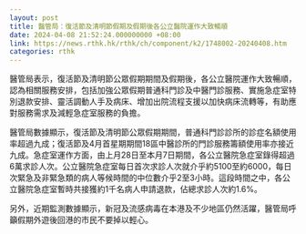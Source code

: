 ```yaml
---
layout: post
title: 醫管局：復活節及清明節假期及假期後各公立醫院運作大致暢順
date: 2024-04-08 21:52:24.000000000 +08:00
link: https://news.rthk.hk/rthk/ch/component/k2/1748002-20240408.htm
categories: rthk
---
```


醫管局表示，復活節及清明節公眾假期期間及假期後，各公立醫院運作大致暢順，認為相關服務安排，包括加強公眾假期普通科門診及中醫門診服務、實施急症室特別退款安排、靈活調動人手及病床、增加出院流程支援以加快病床流轉等，有助應對服務需求及減輕急症室服務的負擔。

醫管局數據顯示，復活節及清明節公眾假期期間，普通科門診診所的診症名額使用率超過九成；復活節及4月首星期期間18區中醫診所的門診服務籌額使用率亦接近九成。急症室運作方面，由上月28日至本月7日期間，各公立醫院急症室錄得超過6萬求診人次。公立醫院急症室每日首次求診人次就介乎約5100至約6000，每日次緊急及非緊急類的病人等候時間的中位數介乎2至3小時。這段時間之中，各公立醫院急症室暫時共接獲約1千名病人申請退款，佔總求診人次約1.6%。

另外，近期監測數據顯示，新冠及流感病毒在本港及不少地區仍然活躍，醫管局呼籲假期外遊後回港的市民不要掉以輕心。
